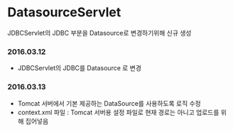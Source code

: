 # DatasourceServlet
JDBCServlet의 JDBC 부분을 Datasource로 변경하기위해 신규 생성 

### 2016.03.12
  - JDBCServlet의 JDBC를 Datasource 로 변경 

### 2016.03.13
  - Tomcat 서버에서 기본 제공하는 DataSource를 사용하도록 로직 수정
  - context.xml 파일 : Tomcat 서버용 설정 파일로 현재 경로는 아니고 업로드를 위해 집어넣음
  
